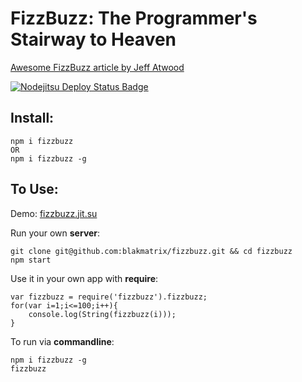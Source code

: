 FizzBuzz: The Programmer's Stairway to Heaven
=

[Awesome FizzBuzz article by Jeff Atwood](http://www.codinghorror.com/blog/2007/02/fizzbuzz-the-programmers-stairway-to-heaven.html)

[![Nodejitsu Deploy Status Badge](https://webhooks.nodejitsu.com/blakmatrix/fizzbuzz.png)](https://webops.nodejitsu.com#nodejitsu/webhooks)


Install:
--------


    npm i fizzbuzz
    OR
    npm i fizzbuzz -g


To Use:
-------

Demo: [fizzbuzz.jit.su](http://fizzbuzz.jit.su/)

Run your own **server**:  

    git clone git@github.com:blakmatrix/fizzbuzz.git && cd fizzbuzz
    npm start

Use it in your own app with **require**:


    var fizzbuzz = require('fizzbuzz').fizzbuzz;
    for(var i=1;i<=100;i++){
    	console.log(String(fizzbuzz(i)));
    }


To run via **commandline**:



    npm i fizzbuzz -g
    fizzbuzz

